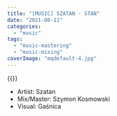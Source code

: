 ```yaml
---
title: "[MUSIC] SZATAN - STAN"
date: "2021-08-11"
categories:
  - "music"
tags:
  - "music-mastering"
  - "music-mixing"
coverImage: "mqdefault-4.jpg"
---
```


{{<youtube hEfoBCmvjDw>}}

- Artist: Szatan
- Mix/Master: Szymon Kosmowski
- Visual: Gaśnica
